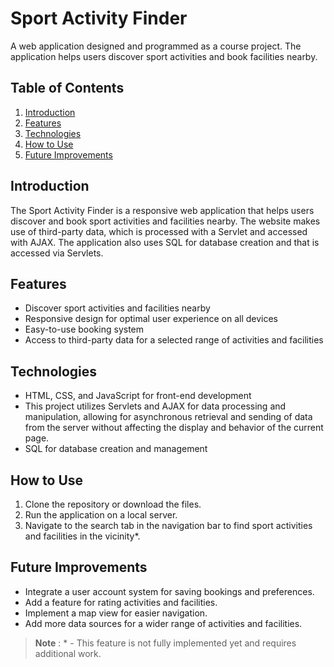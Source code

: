 # Sport Activity Finder

A web application designed and programmed as a course project. The application helps users discover sport activities and book facilities nearby.

## Table of Contents
1. [Introduction](#introduction)
2. [Features](#features)
3. [Technologies](#technologies)
4. [How to Use](#how-to-use)
5. [Future Improvements](#future-improvements)

## Introduction
The Sport Activity Finder is a responsive web application that helps users discover and book sport activities and facilities nearby. The website makes use of third-party data, which is processed with a Servlet and accessed with AJAX. The application also uses SQL for database creation and that is accessed via Servlets.

## Features
- Discover sport activities and facilities nearby
- Responsive design for optimal user experience on all devices
- Easy-to-use booking system
- Access to third-party data for a selected range of activities and facilities

## Technologies
- HTML, CSS, and JavaScript for front-end development
- This project utilizes Servlets and AJAX for data processing and manipulation, allowing for asynchronous retrieval and sending of data from the server without affecting the display and behavior of the current page.
- SQL for database creation and management

## How to Use
1. Clone the repository or download the files.
2. Run the application on a local server.
3. Navigate to the search tab in the navigation bar to find sport activities and facilities in the vicinity*.

## Future Improvements
- Integrate a user account system for saving bookings and preferences.
- Add a feature for rating activities and facilities.
- Implement a map view for easier navigation.
- Add more data sources for a wider range of activities and facilities.

> **Note**
> : * - This feature is not fully implemented yet and requires additional work.

